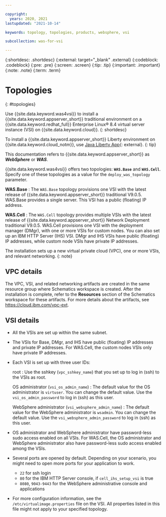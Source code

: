```yaml
---

copyright:
  years: 2020, 2021
lastupdated: "2021-10-14"

keywords: topology, topologies, products, websphere, vsi

subcollection: was-for-vsi

---
```


{:shortdesc: .shortdesc}
{:external: target="_blank" .external}
{:codeblock: .codeblock}
{:pre: .pre}
{:screen: .screen}
{:tip: .tip}
{:important: .important}
{:note: .note}
{:term: .term}

# Topologies
{: #topologies}

Use {{site.data.keyword.was4vsi}} to install a {{site.data.keyword.appserver_short}} traditional environment on a {{site.data.keyword.redhat_full}} Enterprise Linux&reg; 8.4 virtual server instance (VSI) on {{site.data.keyword.cloud}}.
{: shortdesc}

To install a {{site.data.keyword.appserver_short}} Liberty environment on {{site.data.keyword.cloud_notm}}, use [Java Liberty App](https://cloud.ibm.com/developer/appservice/create-app?starterKit=687d91f2-ba5c-3914-8da5-57876c1f772a){: external}.
{: tip}

This documentation refers to {{site.data.keyword.appserver_short}} as ***WebSphere*** or ***WAS***.

{{site.data.keyword.was4vsi}} offers two topologies: **`WAS.Base`** and **`WAS.Cell`**. Specify one of these topologies as a value for the `deploy_was_topology` parameter.

**WAS.Base**
:   The `WAS.Base` topology provisions one VSI with the latest release of {{site.data.keyword.appserver_short}} traditional V9.0.5. WAS.Base provides a single server. This VSI has a public (floating) IP address.

**WAS.Cell**
:   The `WAS.Cell` topology provides multiple VSIs with the latest release of {{site.data.keyword.appserver_short}} Network Deployment traditional V9.0.5. WAS.Cell provisions one VSI with the deployment manager (DMgr), with one or more VSIs for custom nodes. You can also set up an IBM HTTP Server (IHS) VSI. DMgr and IHS VSIs have public (floating) IP addresses, while custom node VSIs have private IP addresses.

The installation sets up a new virtual private cloud (VPC), one or more VSIs, and relevant networking.
{: note}

## VPC details

The VPC, VSI, and related networking artifacts are created in the same resource group where Schematics workspace is created. After the installation is complete, refer to the **Resources** section of the Schematics workspace for these artifacts. For more details about the artifacts, see https://cloud.ibm.com/vpc-ext.

## VSI details

- All the VSIs are set up within the same subnet.

- The VSIs for Base, DMgr, and IHS have public (floating) IP addresses and private IP addresses. For WAS.Cell, the custom nodes VSIs only have private IP addresses.

- Each VSI is set up with three user IDs:

   root
   : Use the sshkey (`vpc_sshkey_name`) that you set up to log in (ssh) to the VSIs as root.

   OS administrator (`vsi_os_admin_name`)
   : The default value for the OS administrator is `virtuser`. You can change the default value. Use the `vsi_os_admin_password` to log in (ssh) as this user.

   WebSphere administrator (`vsi_websphere_admin_name`)
   : The default value for the WebSphere administrator is `wsadmin`. You can change the default value. Use the `vsi_websphere_admin_password` to log in (ssh) as this user.

- OS administrator and WebSphere administrator have password-less sudo access enabled on all VSIs. For WAS.Cell, the OS administrator and WebSphere administrator also have password-less sudo access enabled among the VSIs.

- Several ports are opened by default. Depending on your scenario, you might need to open more ports for your application to work.
    - `22` for ssh login
    - `80` for the IBM HTTP Server console, if `cell_ihs_setup_vsi` is true
    - `8080`, `9043-9443` for the WebSphere administrative console and applications


- For more configuration information, see the `/etc/virtualimage.properties` file on the VSI. All properties listed in this file might not apply to your specified topology.
